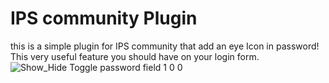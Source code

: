 # IPS community Plugin
this is a simple plugin for IPS community that add an eye Icon in password!
This very useful feature you should have on your login form.
![Show_Hide Toggle password field 1 0 0](https://github.com/Arashturk/Show-and-hide-password/assets/107105874/47daf5be-46a3-402d-a779-a400fd5c63fc)

